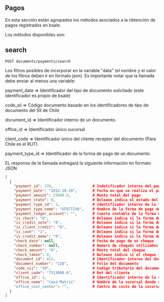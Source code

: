 ## Pagos

En esta sección están  agrupados los métodos asociados a la obtención de pagos registrados en bsale.

Los métodos disponibles son:

## search

```
POST documents/payments/search
```


Los filtros posibles de incorporar en la variable "data" (el nombre y el valor de los filtros deben ir en formato json). Es importante notar que la llamada debe enviar al menos una variable:


payment_date =>  Identificador del tipo de documento solicitado (este identificador es propio de bsale)

code_sii         => Código documento basado en los identificadores de tipo de documento del SII de Chile

document_id  => Identificador interno de un documento.

office_id        => Identificador único sucursal

client_code        => Identificador único del cliente receptor del documento (Para Chile es el RUT).

payment_type_id  => Identificador de la forma de pago de un documento.


EL response de la llamada  entregará la siguiente información en formato JSON

```json
[
  {
    "payment_id": 378,                  # Indetificador interno del pago
    "payment_date": "2012-10-29",       # Fecha en que se realiza el pago de un documento
    "payment_amount": 23800.0,          # Monto total del pago
    "payment_state": 0,                 # Boleano indica el estado del pago (0 correcto, 1 incorrecto)
    "payment_type_id": 1,               # Identificador interno de la forma de pago
    "payment_type_name": "EFECTIVO",    # Nombre de la forma de pago del documento
    "payment_ledger_account": "",       # Cuenta contable de la forma de pago
    "is_check": "0",                    # Boleano indica si la forma de pago es un cheque
    "is_credit_note": "0",              # Boleano indica si la forma de pago es una nota de credito
    "is_client_credit": "0",            # Boleano indica si la forma de pago es credito del cliente
    "is_cash": "1",                     # Boleano indica si la forma de pago es efectivo
    "is_credit_memo": "0",              # Boleano indica si la forma de pago es un abono al credito del cliente
    "check_date": null,                 # Fecha de pago de un cheque
    "check_number": null,               # Numero de cheques utilizados en el pago
    "check_amount": "0",                # Monto total del cheque
    "check_taken": 0,                   # Boleano indica si el cheque fue cobrabo
    "document_id": 412,                 # Identificador interno del documento
    "document_number": "128",           # Folio del documento
    "code_sii": "39",                   # Codigo tributario del documento
    "client_code": "7513098-8",         # Rut del cliente
    "office_id": 2,                     # Identificador interno de la sucursal
    "office_name": "Casa Matriz"        # Nombre de la sucursal donde se efectuo el pago
    "office_cost_center": "",           # Centro de costo de la sucursal
  }
]